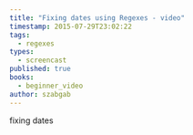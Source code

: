 ```yaml
---
title: "Fixing dates using Regexes - video"
timestamp: 2015-07-29T23:02:22
tags:
  - regexes
types:
  - screencast
published: true
books:
  - beginner_video
author: szabgab
---
```



fixing dates


<slidecast file="beginner-perl/fixing-dates" youtube="IP-me5WQFv8" />
